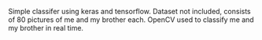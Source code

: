 Simple classifer using keras and tensorflow.
Dataset not included, consists of 80 pictures of me and my brother each.
OpenCV used to classify me and my brother in real time.
